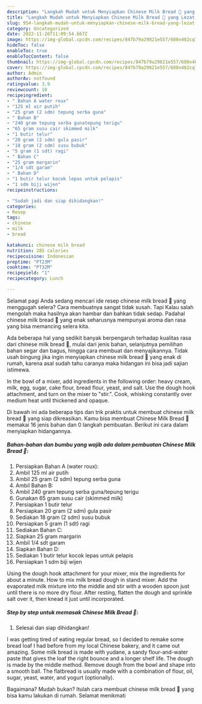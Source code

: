 ```yaml
---
description: "Langkah Mudah untuk Menyiapkan Chinese Milk Bread 🍞 yang Lezat Sekali, Buat Buka Puasa Sempurna"
title: "Langkah Mudah untuk Menyiapkan Chinese Milk Bread 🍞 yang Lezat Sekali, Buat Buka Puasa Sempurna"
slug: 954-langkah-mudah-untuk-menyiapkan-chinese-milk-bread-yang-lezat-sekali-buat-buka-puasa-sempurna
category: Uncategorized
date: 2022-11-26T11:09:54.667Z
image: https://img-global.cpcdn.com/recipes/847b79a29821e557/680x482cq70/chinese-milk-bread-foto-resep-utama.jpg
hideToc: false
enableToc: true
enableTocContent: false
thumbnail: https://img-global.cpcdn.com/recipes/847b79a29821e557/680x482cq70/chinese-milk-bread-foto-resep-utama.jpg
cover: https://img-global.cpcdn.com/recipes/847b79a29821e557/680x482cq70/chinese-milk-bread-foto-resep-utama.jpg
author: Admin
authorAv: notfound
ratingvalue: 3.9
reviewcount: 10
recipeingredient:
- " Bahan A water roux"
- "125 ml air putih"
- "25 gram (2 sdm) tepung serba guna"
- " Bahan B"
- "240 gram tepung serba gunatepung terigu"
- "65 gram susu cair skimmed milk"
- "1 butir telur"
- "20 gram (2 sdm) gula pasir"
- "18 gram (2 sdm) susu bubuk"
- "5 gram (1 sdt) ragi"
- " Bahan C"
- "25 gram margarin"
- "1/4 sdt garam"
- " Bahan D"
- "1 butir telur kocok lepas untuk pelapis"
- "1 sdm biji wijen"
recipeinstructions:

- "Sudah jadi dan siap dihidangkan!"
categories:
- Resep
tags:
- chinese
- milk
- bread

katakunci: chinese milk bread 
nutrition: 285 calories
recipecuisine: Indonesian
preptime: "PT23M"
cooktime: "PT32M"
recipeyield: "1"
recipecategory: Lunch

---
```



Selamat pagi Anda sedang mencari ide resep chinese milk bread 🍞 yang menggugah selera? Cara membuatnya sangat tidak susah. Tapi Kalau salah mengolah maka hasilnya akan hambar dan bahkan tidak sedap. Padahal chinese milk bread 🍞 yang enak seharusnya mempunyai aroma dan rasa yang bisa memancing selera kita.


Ada beberapa hal yang sedikit banyak berpengaruh terhadap kualitas rasa dari chinese milk bread 🍞, mulai dari jenis bahan, selanjutnya pemilihan bahan segar dan bagus, hingga cara membuat dan menyajikannya. Tidak usah bingung jika ingin menyiapkan chinese milk bread 🍞 yang enak di rumah, karena asal sudah tahu caranya maka hidangan ini bisa jadi sajian istimewa.

In the bowl of a mixer, add ingredients in the following order: heavy cream, milk, egg, sugar, cake flour, bread flour, yeast, and salt. Use the dough hook attachment, and turn on the mixer to &#34;stir.&#34;. Cook, whisking constantly over medium heat until thickened and opaque.


Di bawah ini ada beberapa tips dan trik praktis untuk membuat chinese milk bread 🍞 yang siap dikreasikan. Kamu bisa membuat Chinese Milk Bread 🍞 memakai 16 jenis bahan dan 0 langkah pembuatan. Berikut ini cara dalam menyiapkan hidangannya.

<!--inarticleads1-->

##### Bahan-bahan dan bumbu yang wajib ada dalam pembuatan Chinese Milk Bread 🍞:

1. Persiapkan  Bahan A (water roux):
1. Ambil 125 ml air putih
1. Ambil 25 gram (2 sdm) tepung serba guna
1. Ambil  Bahan B:
1. Ambil 240 gram tepung serba guna/tepung terigu
1. Gunakan 65 gram susu cair (skimmed milk)
1. Persiapkan 1 butir telur
1. Persiapkan 20 gram (2 sdm) gula pasir
1. Sediakan 18 gram (2 sdm) susu bubuk
1. Persiapkan 5 gram (1 sdt) ragi
1. Sediakan  Bahan C:
1. Siapkan 25 gram margarin
1. Ambil 1/4 sdt garam
1. Siapkan  Bahan D:
1. Sediakan 1 butir telur kocok lepas untuk pelapis
1. Persiapkan 1 sdm biji wijen


Using the dough hook attachment for your mixer, mix the ingredients for about a minute. How to mix milk bread dough in stand mixer. Add the evaporated milk mixture into the middle and stir with a wooden spoon just until there is no more dry flour. After resting, flatten the dough and sprinkle salt over it, then knead it just until incorporated. 

<!--inarticleads2-->

##### Step by step untuk memasak Chinese Milk Bread 🍞:


1. Selesai dan siap dihidangkan!

I was getting tired of eating regular bread, so I decided to remake some bread loaf I had before from my local Chinese bakery, and it came out amazing. Some milk bread is made with yudane, a sandy flour-and-water paste that gives the loaf the right bounce and a longer shelf life. The dough is made by the middle method. Remove dough from the bowl and shape into a smooth ball. The flatbread is usually made with a combination of flour, oil, sugar, yeast, water, and yogurt (optionally). 

Bagaimana? Mudah bukan? Itulah cara membuat chinese milk bread 🍞 yang bisa kamu lakukan di rumah. Selamat menikmati
